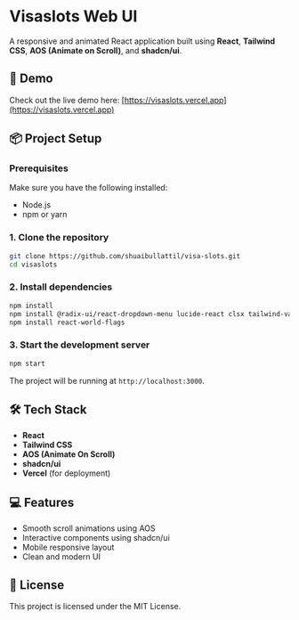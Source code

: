 # Visaslots Web UI

A responsive and animated React application built using **React**, **Tailwind CSS**, **AOS (Animate on Scroll)**, and **shadcn/ui**.

## 🚀 Demo

Check out the live demo here: [https://visaslots.vercel.app](https://visaslots.vercel.app)

## 📦 Project Setup

### Prerequisites

Make sure you have the following installed:

- Node.js
- npm or yarn

### 1. Clone the repository

```bash
git clone https://github.com/shuaibullattil/visa-slots.git
cd visaslots
````

### 2. Install dependencies

```bash
npm install
npm install @radix-ui/react-dropdown-menu lucide-react clsx tailwind-variants
npm install react-world-flags
```

### 3. Start the development server

```bash
npm start
```

The project will be running at `http://localhost:3000`.

## 🛠️ Tech Stack

* **React**
* **Tailwind CSS**
* **AOS (Animate On Scroll)**
* **shadcn/ui**
* **Vercel** (for deployment)

## 💻 Features

* Smooth scroll animations using AOS
* Interactive components using shadcn/ui
* Mobile responsive layout
* Clean and modern UI

## 📄 License

This project is licensed under the MIT License.

